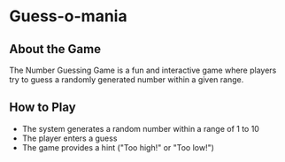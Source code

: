 # Guess-o-mania
<h2>About the Game</h2>
The Number Guessing Game is a fun and interactive game where players try to guess a randomly generated number within a given range.
<br>
<h2>How to Play</h2>
<ul>
<li>The system generates a random number within a range of 1 to 10</li>
<li>The player enters a guess</li>
<li>The game provides a hint ("Too high!" or "Too low!")</li>
</ul>
